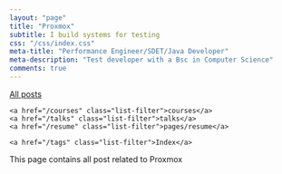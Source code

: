 ```yaml
---
layout: "page"
title: "Proxmox"
subtitle: I build systems for testing
css: "/css/index.css"
meta-title: "Performance Engineer/SDET/Java Developer"
meta-description: "Test developer with a Bsc in Computer Science"
comments: true
---
```

<div class="list-filters">
    <a href="/" class="list-filter filter-selected">All posts</a>

    <a href="/courses" class="list-filter">courses</a>
	<a href="/talks" class="list-filter">talks</a>
    <a href="/resume" class="list-filter">pages/resume</a>

    <a href="/tags" class="list-filter">Index</a>
</div>

This page contains all post related to Proxmox